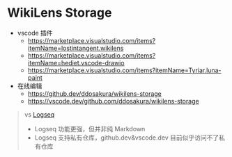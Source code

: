 # WikiLens Storage

+ vscode 插件
  + https://marketplace.visualstudio.com/items?itemName=lostintangent.wikilens
  + https://marketplace.visualstudio.com/items?itemName=hediet.vscode-drawio
  + https://marketplace.visualstudio.com/items?itemName=Tyriar.luna-paint
+ 在线编辑
  + https://github.dev/ddosakura/wikilens-storage
  + https://vscode.dev/github.com/ddosakura/wikilens-storage

> vs [Logseq](https://logseq.com)
> + Logseq 功能更强，但并非纯 Markdown
> + Logseq 支持私有仓库，github.dev&vscode.dev 目前似乎访问不了私有仓库
